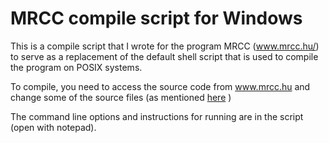 # MRCC compile script for Windows #
This is a compile script that I wrote for the program MRCC (www.mrcc.hu/) to serve as a replacement of the default shell script that is used to compile the program on POSIX systems.

To compile, you need to access the source code from www.mrcc.hu and change some of the source files (as mentioned [here](https://mrcc.hu/index.php/forum/users-corner/250-native-compile-of-mrcc-on-windows) )

The command line options and instructions for running are in the script (open with notepad).
